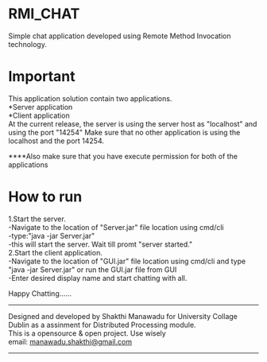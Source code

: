 RMI_CHAT
===========================
Simple chat application developed using Remote Method Invocation technology. 

Important
===========================
This application solution contain two applications.<br>
  *Server application<br>
  *Client application<br>
At the current release, the server is using the server host as "localhost" and using the port "14254"
Make sure that no other application is using the localhost and the port 14254.<br>

****Also make sure that you have execute permission for both of the applications<br>

How to run
===========================
1.Start the server.<br>
  -Navigate to the location of "Server.jar" file location using cmd/cli<br>
  -type:"java -jar Server.jar"<br>
  -this will start the server. Wait till promt "server started."<br>
2.Start the client application.<br>
  -Navigate to the location of "GUI.jar" file location using cmd/cli and type "java -jar Server.jar" or run the GUI.jar file from GUI<br>
  -Enter desired display name and start chatting with all.<br>
  
Happy Chatting...... <br>

********************************************************************************************************************
Designed and developed by Shakthi Manawadu for University Collage Dublin as a assinment for Distributed Processing
module. <br>
This is a opensource & open project. Use wisely<br>
email: manawadu.shakthi@gmail.com<br>
*********************************************************************************************************************
